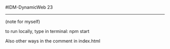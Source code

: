 #IDM-DynamicWeb 23

***

 (note for myself)

 to run locally, type in terminal: npm start

 Also other ways in the comment in index.html
